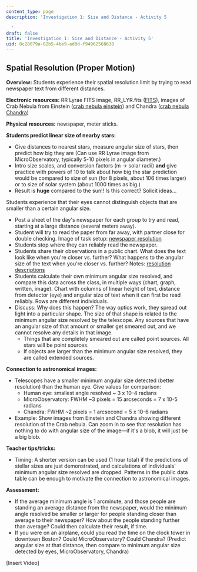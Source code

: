 ```yaml
---
content_type: page
description: 'Investigation 1: Size and Distance - Activity 5

  '
draft: false
title: 'Investigation 1: Size and Distance - Activity 5'
uid: 8c28079a-82b5-4be9-ad0d-f94962568638
---
```

## **Spatial Resolution (Proper Motion)**

**Overview:** Students experience their spatial resolution limit by trying to read newspaper text from different distances.

**Electronic resources:** RR Lyrae FITS image, RR\_LYR.fits ([FITS](http://ocw.mit.edu/ans7870/hs/cai/lecturenotes/RR_LYR.fits)), images of Crab Nebula from Einstein ([crab nebula einstein](http://chandra.harvard.edu/photo/2008/crab/)) and Chandra ([crab nebula Chandra](https://old.ocw.mit.edu/high-school/physics/chandra-astrophysics-institute/investigation-1-size-and-distance/image-gallery-1/MITHFH_chandra_inv1_crab.jpg))

**Physical resources:** newspaper, meter sticks.

**Students predict linear size of nearby stars:**

- Give distances to nearest stars, measure angular size of stars, then predict how big they are (Can use RR Lyrae image from MicroObservatory, typically 5-10 pixels in angular diameter.)
- Intro size scales, and conversion factors (m -> solar radii) **and** give practice with powers of 10 to talk about how big the star prediction would be compared to size of sun (for 8 pixels, about 106 times larger) or to size of solar system (about 1000 times as big.)
- Result is **huge** compared to the sun!! Is this correct? Solicit ideas…

Students experience that their eyes cannot distinguish objects that are smaller than a certain angular size.

- Post a sheet of the day's newspaper for each group to try and read, starting at a large distance (several meters away).
- Student will try to read the paper from far away, with partner close for double checking. Image of task setup: [newspaper resolution](https://old.ocw.mit.edu/high-school/physics/chandra-astrophysics-institute/investigation-1-size-and-distance/image-gallery-1/MITHFH_chandra_inv1_nws_rs.jpg)
- Students stop where they can reliably read the newspaper.
- Students share their observations in a public chart. What does the text look like when you're closer vs. further? What happens to the angular size of the text when you're closer vs. further? Notes: [resolution descriptions](https://old.ocw.mit.edu/high-school/physics/chandra-astrophysics-institute/investigation-1-size-and-distance/image-gallery-1/MITHFH_chandra_inv1_rs_des.jpg)
- Students calculate their own minimum angular size resolved, and compare this data across the class, in multiple ways (chart, graph, written, image). Chart with columns of linear height of text, distance from detector (eye) and angular size of text when it can first be read reliably. Rows are different individuals.
- Discuss: Why does this happen? The way optics work, they spread out light into a particular shape. The size of that shape is related to the minimum angular size resolved by the telescope. Any sources that have an angular size of that amount or smaller get smeared out, and we cannot resolve any details in that image. 
    - Things that are completely smeared out are called point sources. All stars will be point sources.
    - If objects are larger than the minimum angular size resolved, they are called extended sources.

**Connection to astronomical images:**

- Telescopes have a smaller minimum angular size detected (better resolution) than the human eye. Give values for comparison:
    - Human eye: smallest angle resolved ~ 3 x 10-4 radians
    - MicroObservatory: FWHM ~3 pixels = 15 arcseconds = 7 x 10-5 radians
    - Chandra: FWHM ~2 pixels = 1 arcsecond = 5 x 10-6 radians
- Example: Show images from Einstein and Chandra showing different resolution of the Crab nebula. Can zoom in to see that resolution has nothing to do with angular size of the image—if it's a blob, it will just be a big blob.

**Teacher tips/tricks:**

- Timing: A shorter version can be used (1 hour total) if the predictions of stellar sizes are just demonstrated, and calculations of individuals' minimum angular size resolved are dropped. Patterns in the public data table can be enough to motivate the connection to astronomical images.

**Assessment:**

- If the average minimum angle is 1 arcminute, and those people are standing an average distance from the newspaper, would the minimum angle resolved be smaller or larger for people standing closer than average to their newspaper? How about the people standing further than average? Could then calculate their result, if time.
- If you were on an airplane, could you read the time on the clock tower in downtown Boston? Could MicroObservatory? Could Chandra? (Predict angular size at that distance, then compare to minimum angular size detected by eyes, MicroObservatory, Chandra)

\[Insert Video\]